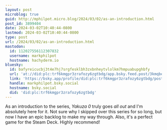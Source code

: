 ```yaml
---
layout: post
microblog: true
guid: http://mphilpot.micro.blog/2024/03/02/as-an-introduction.html
post_id: 3899404
date: 2024-03-02T10:40:44-0800
lastmod: 2024-03-02T10:40:44-0800
type: post
url: /2024/03/02/as-an-introduction.html
mastodon:
  id: 112027556112307832
  username: markphilpot
  hostname: hachyderm.io
bluesky:
  id: bafyreicucbj3t4e7hj7srgfesklbh3zxbnheytvlolkm7hmpuabupghbfy
  url: 'at://did:plc:trf6kmgpr3zrafozy6zgtbdg/app.bsky.feed.post/3kmqbegixnj2p'
  link: 'https://bsky.app/profile/did:plc:trf6kmgpr3zrafozy6zgtbdg/post/3kmqbegixnj2p'
  handle: markphilpot.bsky.social
  hostname: bsky.social
  did: 'did:plc:trf6kmgpr3zrafozy6zgtbdg'
---
```

As an introduction to the series, *Yakuza 0* truly goes *all out* and I'm absolutely here for it. Not sure why I skipped over this series for so long, but now I have an epic backlog to make my way through. Also, it's a perfect game for the Steam Deck. Highly recommend!

